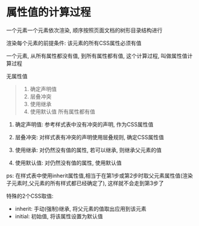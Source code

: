 # 属性值的计算过程

一个元素一个元素依次渲染, 顺序按照页面文档的树形目录结构进行

渲染每个元素的前提条件: 该元素的所有CSS属性必须有值

一个元素, 从所有属性都没有值,  到所有属性都有值, 这个计算过程, 叫做属性值计算过程

无属性值
> 1. 确定声明值
> 2. 层叠冲突
> 3. 使用继承
> 4. 使用默认值
所有属性都有值

1. 确定声明值: 参考样式表中没有冲突的声明, 作为CSS属性值

2. 层叠冲突: 对样式表有冲突的声明使用层叠规则, 确定CSS属性值

3. 使用继承: 对仍然没有值的属性, 若可以继承, 则继承父元素的值

4. 使用默认值: 对仍然没有值的属性, 使用默认值

ps: 在样式表中使用inherit属性值,相当于在第1步或第2步时取父元素属性值(渲染子元素时,父元素的所有样式都已经确定了), 这样就不会走到第3步了

特殊的2个CSS取值:

  - inherit: 手动(强制)继承, 将父元素的值取出应用到该元素
  - initial: 初始值, 将该属性设置为默认值